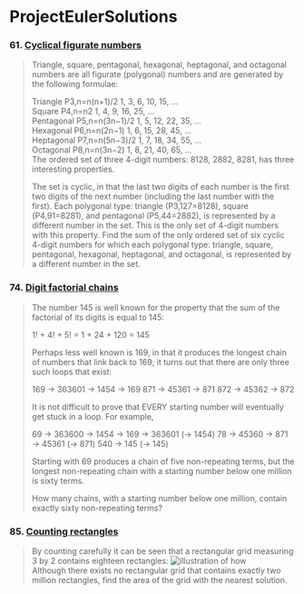# ProjectEulerSolutions
### 61. [Cyclical figurate numbers](https://projecteuler.net/problem=61) 
>Triangle, square, pentagonal, hexagonal, heptagonal, and octagonal numbers are all figurate (polygonal) numbers and are generated by the following formulae:
>
>Triangle	 	P3,n=n(n+1)/2	 	1, 3, 6, 10, 15, ...
<br/>Square	 	P4,n=n2	 	1, 4, 9, 16, 25, ...
<br/>Pentagonal	 	P5,n=n(3n−1)/2	 	1, 5, 12, 22, 35, ...
<br/>Hexagonal	 	P6,n=n(2n−1)	 	1, 6, 15, 28, 45, ...
<br/>Heptagonal	 	P7,n=n(5n−3)/2	 	1, 7, 18, 34, 55, ...
<br/>Octagonal	 	P8,n=n(3n−2)	 	1, 8, 21, 40, 65, ...
<br/>The ordered set of three 4-digit numbers: 8128, 2882, 8281, has three interesting properties.
>
>The set is cyclic, in that the last two digits of each number is the first two digits of the next number (including the last number with the first).
Each polygonal type: triangle (P3,127=8128), square (P4,91=8281), and pentagonal (P5,44=2882), is represented by a different number in the set.
This is the only set of 4-digit numbers with this property.
Find the sum of the only ordered set of six cyclic 4-digit numbers for which each polygonal type: triangle, square, pentagonal, hexagonal, heptagonal, and octagonal, is represented by a different number in the set.

### 74. [Digit factorial chains](https://projecteuler.net/problem=74)
>The number 145 is well known for the property that the sum of the factorial of its digits is equal to 145:
>
>1! + 4! + 5! = 1 + 24 + 120 = 145
>
>Perhaps less well known is 169, in that it produces the longest chain of numbers that link back to 169; it turns out that there are only three such loops that exist:
>
>169 → 363601 → 1454 → 169
871 → 45361 → 871
872 → 45362 → 872
>
>It is not difficult to prove that EVERY starting number will eventually get stuck in a loop. For example,
>
>69 → 363600 → 1454 → 169 → 363601 (→ 1454)
78 → 45360 → 871 → 45361 (→ 871)
540 → 145 (→ 145)
>
>Starting with 69 produces a chain of five non-repeating terms, but the longest non-repeating chain with a starting number below one million is sixty terms.
>
>How many chains, with a starting number below one million, contain exactly sixty non-repeating terms?

### 85. [Counting rectangles](https://projecteuler.net/problem=85)
> By counting carefully it can be seen that a rectangular grid measuring 3 by 2 contains eighteen rectangles:
> ![illustration of how](https://projecteuler.net/project/images/p085.png)<br/>
> Although there exists no rectangular grid that contains exactly two million rectangles, find the area of the grid with the nearest solution.
